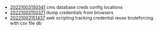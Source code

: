 - [20221003150341](/zet/20221003150341/README.md) cms database creds config locations
- [20221003150371](/zet/20221003150371/README.md) dump credentials from browsers
- [20221003151437](/zet/20221003151437/README.md) awk scripting tracking credential reuse bruteforcing with csv file db
